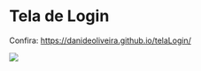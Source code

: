 # Tela de Login

Confira: https://danideoliveira.github.io/telaLogin/

<img src=".img/print/home.png">

